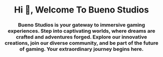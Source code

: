 <h1 align="center">Hi 👋, Welcome To Bueno Studios</h1>
<h3 align="center">Bueno Studios is your gateway to immersive gaming experiences. Step into captivating worlds, where dreams are crafted and adventures forged. Explore our innovative creations, join our diverse community, and be part of the future of gaming. Your extraordinary journey begins here.</h3>
